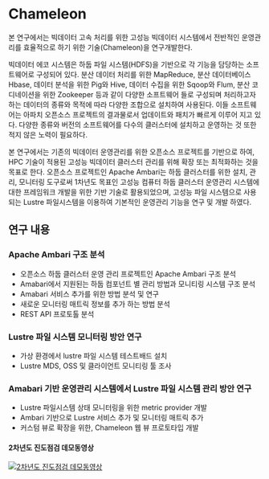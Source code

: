 # Chameleon

  본 연구에서는 빅데이터 고속 처리를 위한 고성능 빅데이터 시스템에서 전반적인 운영관리를 효율적으로 하기 위한 기술(Chameleon)을 연구개발한다.

  빅데이터 에코 시스템은 하둡 파일 시스템(HDFS)을 기반으로 각 기능을 담당하는 소프트웨어로 구성되어 있다. 분산 데이터 처리를 위한 MapReduce, 분산 데이터베이스 Hbase, 데이터 분석을 위한 Pig와 Hive, 데이터 수집을 위한 Sqoop와 Flum, 분산 코디네이션을 위한 Zookeeper 등과 같이 다양한 소프트웨어 들로 구성되며 처리하고자 하는 데이터의 종류와 목적에 따라 다양한 조합으로 설치하여 사용된다. 이들 소프트웨어는 아파치 오픈소스 프로젝트의 결과물로서 업데이트와 패치가 빠르게 이루어 지고 있다. 다양한 종류와 버전의 소프트웨어를 다수의 클러스터에 설치하고 운영하는 것 또한 적지 않은 노력이 필요하다.

  본 연구에서는 기존의 빅데이터 운영관리를 위한 오픈소스 프로젝트를 기반으로 하여, HPC 기술이 적용된 고성능 빅데이터 클러스터 관리를 위해 확장 또는 최적화하는 것을 목표로 한다. 오픈소스 프로젝트인 Apache Ambari는 하둡 클러스터를 위한 설치, 관리, 모니터링 도구로써 1차년도 목표인 고성능 컴퓨터 하둡 클러스터 운영관리 시스템에 대한 프레임워크 개발을 위한 기반 기술로 활용되었으며, 고성능 파일 시스템으로 사용되는 Lustre 파일시스템을 이용하여 기본적인 운영관리 기능을 연구 및 개발 하였다.

## 연구 내용

### Apache Ambari 구조 분석
  - 오픈소스 하둡 클러스터 운영 관리 프로젝트인 Apache Ambari 구조 분석
  - Amabari에서 지원된는 하둡 컴포넌트 별 관리 방법과 모니티링 시스템 구조 분석
  - Amabari 서비스 추가를 위한 방법 분석 및 연구
  - 새로운 모니터링 매트릭 정보를 추가 하는 방법 분석
  - REST API 프로토톨 분석

### Lustre 파일 시스템 모니터링 방안 연구
  - 가상 환경에서 lustre 파일 시스템 테스트배드 설치
  - Lustre MDS, OSS 및 클라이언트 모니티링 툴 조사

### Amabari 기반 운영관리 시스템에서 Lustre 파일 시스템 관리 방안 연구
  - Lustre 파일시스템 상태 모니터링을 위한 metric provider 개발
  - Ambari 기반으로 Lustre 서비스 추가 및 모니터링 매트릭 추가
  - 커스텀 뷰로 확장을 위한, Chameleon 웹 뷰 프로토타입 개발

#### 2차년도 진도점검 데모동영상
[![2차년도 진도점검 데모동영상](https://img.youtube.com/vi/8lAgf0xM-oU/0.jpg)](https://youtu.be/8lAgf0xM-oU) 




